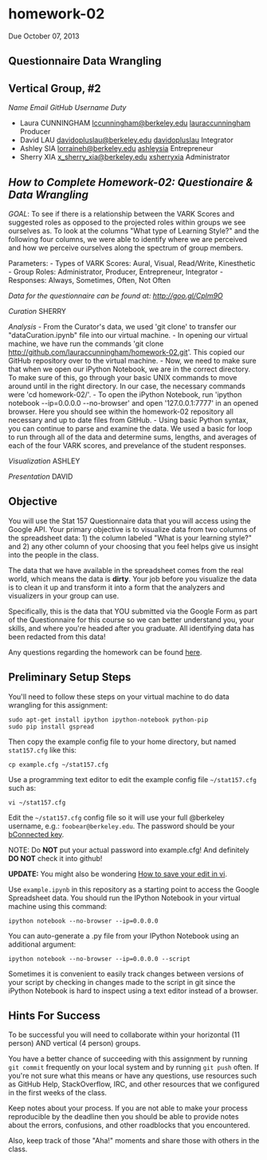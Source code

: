 homework-02
===========
Due October 07, 2013

**Questionnaire Data Wrangling**
----

Vertical Group, #2
-----
_Name                       Email                           GitHub Username             Duty_
  - Laura CUNNINGHAM            lccunningham@berkeley.edu       [lauraccunningham](https://github.com/lauraccunningham)            Producer              
  - David LAU                   davidopluslau@berkeley.edu      [davidopluslau](https://github.com/davidopluslau)               Integrator
  - Ashley SIA                  lorraineh@berkeley.edu          [ashleysia](https://github.com/ashleysia)                   Entrepreneur
  - Sherry XIA                  x_sherry_xia@berkeley.edu       [xsherryxia](https://github.com/xsherryxia)                  Administrator


_How to Complete Homework-02: Questionaire & Data Wrangling_
-----

*GOAL*: To see if there is a relationship between the VARK Scores and suggested roles as opposed to the projected roles within groups we see ourselves as.  To look at the columns "What type of Learning Style?" and the following four columns, we were able to identify where we are perceived and how we perceive ourselves along the spectrum of group members.

Parameters:
	-	Types of VARK Scores: Aural, Visual, Read/Write, Kinesthetic
	-	Group Roles: Administrator, Producer, Entrepreneur, Integrator
	-	Responses: Always, Sometimes, Often, Not Often

_Data for the questionnaire can be found at: http://goo.gl/Cplm9O_

_Curation_	SHERRY

_Analysis_ 
	-	From the Curator's data, we used 'git clone' to transfer our "dataCuration.ipynb" file into our virtual machine.
		-	In opening our virtual machine, we have run the commands
			'git clone http://github.com/lauraccunningham/homework-02.git'.
			This copied our GitHub repository over to the virtual machine.
		-	Now, we need to make sure that when we open our iPython Notebook, we are in the correct directory.  To make sure of this, go through your basic UNIX commands to move around until in the right directory.  In our case, the necessary commands were 'cd homework-02/'.
		-	To open the iPython Notebook, run 'ipython notebook --ip=0.0.0.0 --no-browser' and open '127.0.0.1:7777' in an opened browser.  Here you should see within the homework-02 repository all necessary and up to date files from GitHub.
	-	Using basic Python syntax, you can continue to parse and examine the data.  We used a basic for loop to run through all of the data and determine sums, lengths, and averages of each of the four VARK scores, and prevelance of the student responses.

_Visualization_	ASHLEY

_Presentation_	DAVID


Objective
----
You will use the Stat 157 Questionnaire data that you will access using the Google API. Your primary objective is to visualize data from two columns of the spreadsheet data: 1) the column labeled "What is your learning style?" and 2) any other column of your choosing that you feel helps give us insight into the people in the class.

The data that we have available in the spreadsheet comes from the real world, which means the data is **dirty**. Your job before you visualize the data is to clean it up and transform it into a form that the analyzers and visualizers in your group can use.

Specifically, this is the data that YOU submitted via the Google Form as part of the Questionnaire for this course so we can better understand you, your skills, and where you're headed after you graduate. All identifying data has been redacted from this data!

Any questions regarding the homework can be found [here](https://github.com/stat157/questionnaire/issues).


Preliminary Setup Steps
-----------------------
You'll need to follow these steps on your virtual machine to do data wrangling for this assignment:

    sudo apt-get install ipython ipython-notebook python-pip
    sudo pip install gspread

Then copy the example config file to your home directory, but named
`stat157.cfg` like this:

    cp example.cfg ~/stat157.cfg

Use a programming text editor to edit the example config file
`~/stat157.cfg` such as:

    vi ~/stat157.cfg

Edit the `~/stat157.cfg` config file so it will use your full @berkeley username, e.g.: `foobear@berkeley.edu`. The password should be your [bConnected key](https://kb.berkeley.edu/campus-shared-services/page.php?id=27226).

NOTE: Do **NOT** put your actual password into example.cfg! And definitely **DO NOT** check it into github!

**UPDATE:** You might also be wondering [How to save your edit in vi](https://github.com/stat157/questionnaire/issues/3).

Use `example.ipynb` in this repository as a starting point to access the Google Spreadsheet data. You should run the IPython Notebook in your virtual machine using this command:

    ipython notebook --no-browser --ip=0.0.0.0

You can auto-generate a .py file from your IPython Notebook using an additional argument:

    ipython notebook --no-browser --ip=0.0.0.0 --script

Sometimes it is convenient to easily track changes between versions of your script by checking in changes made to the script in git since the iPython Notebook is hard to inspect using a text editor instead of a browser.

Hints For Success
-----------------
To be successful you will need to collaborate within your horizontal (11 person) AND vertical (4 person) groups.

You have a better chance of succeeding with this assignment by running `git commit` frequently on your local system and by running `git push` often. If you're not sure what this means or have any questions, use resources such as GitHub Help, StackOverflow, IRC, and other resources that we configured in the first weeks of the class.

Keep notes about your process. If you are not able to make your process reproducible by the deadline then you should be able to provide notes about the errors, confusions, and other roadblocks that you encountered.

Also, keep track of those "Aha!" moments and share those with others in the class.
